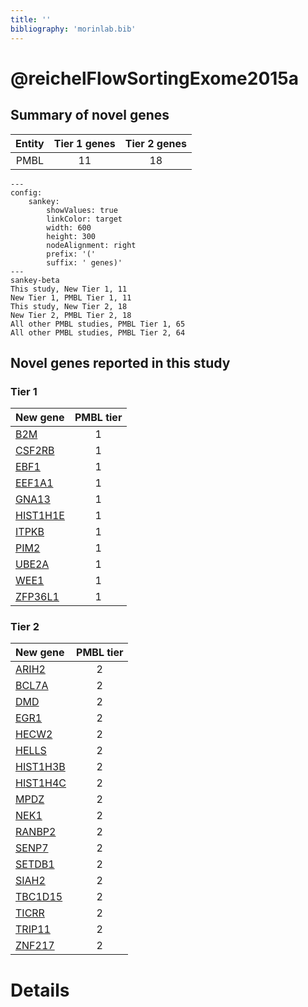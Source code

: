 ```yaml
---
title: ''
bibliography: 'morinlab.bib'
---
```


# @reichelFlowSortingExome2015a
## Summary of novel genes

|Entity| Tier 1 genes| Tier 2 genes|
|:-:|:-:|:-:|
|PMBL|11|18|
```mermaid
---
config:
    sankey:
        showValues: true
        linkColor: target
        width: 600
        height: 300
        nodeAlignment: right
        prefix: '('
        suffix: ' genes)'
---
sankey-beta
This study, New Tier 1, 11
New Tier 1, PMBL Tier 1, 11
This study, New Tier 2, 18
New Tier 2, PMBL Tier 2, 18
All other PMBL studies, PMBL Tier 1, 65
All other PMBL studies, PMBL Tier 2, 64
```

## Novel genes reported in this study

### Tier 1
|New gene|PMBL tier|
|:-|:-:|
|[B2M](../B2M)|1 |
|[CSF2RB](../CSF2RB)|1 |
|[EBF1](../EBF1)|1 |
|[EEF1A1](../EEF1A1)|1 |
|[GNA13](../GNA13)|1 |
|[HIST1H1E](../HIST1H1E)|1 |
|[ITPKB](../ITPKB)|1 |
|[PIM2](../PIM2)|1 |
|[UBE2A](../UBE2A)|1 |
|[WEE1](../WEE1)|1 |
|[ZFP36L1](../ZFP36L1)|1 |

### Tier 2
|New gene|PMBL tier|
|:-|:-:|
|[ARIH2](../ARIH2)|2 |
|[BCL7A](../BCL7A)|2 |
|[DMD](../DMD)|2 |
|[EGR1](../EGR1)|2 |
|[HECW2](../HECW2)|2 |
|[HELLS](../HELLS)|2 |
|[HIST1H3B](../HIST1H3B)|2 |
|[HIST1H4C](../HIST1H4C)|2 |
|[MPDZ](../MPDZ)|2 |
|[NEK1](../NEK1)|2 |
|[RANBP2](../RANBP2)|2 |
|[SENP7](../SENP7)|2 |
|[SETDB1](../SETDB1)|2 |
|[SIAH2](../SIAH2)|2 |
|[TBC1D15](../TBC1D15)|2 |
|[TICRR](../TICRR)|2 |
|[TRIP11](../TRIP11)|2 |
|[ZNF217](../ZNF217)|2 |


# Details

